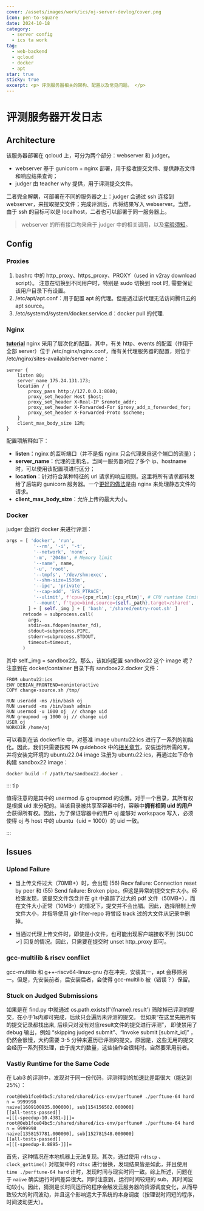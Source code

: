 ```yaml
---
cover: /assets/images/work/ics/oj-server-devlog/cover.png
icon: pen-to-square
date: 2024-10-18
category:
  - server config
  - ics ta work
tag:
  - web-backend
  - qcloud
  - docker
  - apt
star: true
sticky: true
excerpt: <p> 评测服务器相关的架构、配置以及常见问题。 </p>
---
```


# 评测服务器开发日志
## Architecture
该服务器部署在 qcloud 上，可分为两个部分：webserver 和 judger。
- webserver 基于 gunicorn + nginx 部署，用于接收提交文件、提供静态文件和响应结果查询；
- judger 由 teacher why 提供，用于评测提交文件。

二者完全解耦，可部署在不同的服务器之上：judger 会通过 ssh 连接到 webserver，来拉取提交文件；完成评测后，再将结果写入 webserver。当然，由于 ssh 的目标可以是 localhost，二者也可以部署于同一服务器上。

> webserver 的所有接口均来自于 judger 中的相关调用，以及[实验须知](http://www.why.ink:8080/ICS/2022/labs/Labs)。

## Config
### Proxies
1. bashrc 中的 http_proxy、https_proxy、PROXY（used in v2ray download script）。 注意在切换到不同用户时，特别是 sudo 切换到 root 时, 需要保证该用户目录下有设置。
2. /etc/apt/apt.conf：用于配置 apt 的代理。但是透过该代理无法访问腾讯云的 apt source。
3. /etc/systemd/system/docker.service.d：docker pull 的代理.

### Nginx
<HopeIcon icon="book"/> [**tutorial**](https://github.com/xitu/gold-miner/blob/master/TODO/how-to-configure-nginx-for-a-flask-web-application.md)
nginx 采用了层次化的配置，其中，有关 http、events 的配置（作用于全部 server）位于 /etc/nginx/nginx.conf，而有关代理服务器的配置，则位于 /etc/nginx/sites-available/server-name：
```nginx
server {
    listen 80;
    server_name 175.24.131.173;
    location / {
        proxy_pass http://127.0.0.1:8080;
        proxy_set_header Host $host;
        proxy_set_header X-Real-IP $remote_addr;
        proxy_set_header X-Forwarded-For $proxy_add_x_forwarded_for;
        proxy_set_header X-Forwarded-Proto $scheme;
    }
    client_max_body_size 12M;
}
```
配置项解释如下：
- **listen**：nginx 的监听端口（并不是指 nginx 只会代理来自这个端口的流量）；
- **server_name**：代理的主机名。当同一服务器对应了多个 ip、hostname 时，可以使用该配置项进行区分；
- **location**：针对符合某种特征的 url 请求的响应规则。这里将所有请求都转发给了后端的 gunicorn 服务器。一个[更好的做法](/todo.md)是由 nginx 来处理静态文件的请求。
- **client_max_body_size**：允许上传的最大大小。

### Docker
judger 会运行 docker 来进行评测：
```python
args = [ 'docker', 'run',
          '--rm', '-i', '-t',
          '--network', 'none',
          '-m', '2048m', # Memory limit
          '--name', name,
          '-u', 'root',
          '--tmpfs', '/dev/shm:exec',
          '--shm-size=1536m',
          '--ipc', 'private',
          '--cap-add', 'SYS_PTRACE',
          '--ulimit', f'cpu={cpu_rlim}:{cpu_rlim}', # CPU runtime limit
          '--mount', f'type=bind,source={self._path},target=/shared',
        ] + [ self._img ] + [ 'bash', '/shared/entry-root.sh' ]
      retcode = subprocess.call(
        args,
        stdin=os.fdopen(master_fd),
        stdout=subprocess.PIPE,
        stderr=subprocess.STDOUT,
        timeout=timeout,
      )
```
其中 self._img = sandbox22。那么，该如何配置 sandbox22 这个 image 呢？注意到在 docker/container 目录下有 sandbox22\.docker 文件：

```docker
FROM ubuntu22:ics
ENV DEBIAN_FRONTEND=noninteractive
COPY change-source.sh /tmp/

RUN useradd -ms /bin/bash oj
RUN useradd -ms /bin/bash admin
RUN usermod -u 1000 oj  // change uid
RUN groupmod -g 1000 oj // change uid
USER oj
WORKDIR /home/oj
```

可以看到在该 dockerfile 中，对基准 image ubuntu22:ics 进行了一系列的初始化。因此，我们只需要按照 PA guidebook 中的[相关章节](https://nju-projectn.github.io/ics-pa-gitbook/ics2024/0.3.html#installing-tools-for-pas)，安装运行所需的库，并将安装完环境的 ubuntu22.04 image 注册为 ubuntu22:ics，再通过如下命令构建 sandbox22 image：

```bash
docker build -f /path/to/sandbox22.docker .
```

::: tip

值得注意的是其中的 usermod 与 groupmod 的设置。对于一个目录，其所有权是根据 uid 来分配的。当该目录被共享至容器中时，容器中**拥有相同 uid 的用户**会获得所有权。因此，为了保证容器中的用户 oj 能够对 workspace 写入，必须使得 oj 与 host 中的 ubuntu（uid = 1000）的 uid 一致。

:::

## Issues

### Upload Failure

- 当上传文件过大（70MB+）时，会出现 (56) Recv failure: Connection reset by peer 和 (55) Send failure: Broken pipe。但这是异常的提交文件大小。经检查发现，该提交文件包含并在 git 中追踪了过大的 pdf 文件（50MB+），而在文件大小正常（10MB-）的情况下，提交并不会出错。因此，选择限制上传文件大小，并指导使用 git-filter-repo 将曾经 track 过的大文件从记录中删掉。

- 当通过代理上传文件时，即使是小文件，也可能出现客户端接收不到 [SUCC ✓] 回复的情况。因此，只需要在提交时 unset http_proxy 即可。

### gcc-multilib & riscv conflict

gcc-multilib 和 g++-riscv64-linux-gnu 存在冲突，安装其一，apt 会移除另一。但是，先安装前者，后安装后者，会使得 gcc-multilib 被（错误？）保留。

### Stuck on Judged Submissions

如果是在 find\.py 中就通过 os.path.exists(f'{fname}.result') 筛除掉已评测的提交，在小于1s内即可完成，后续只会遍历未评测的提交。 但如果“在这里先把所有的提交记录都找出来, 后续只对没有对应result文件的提交进行评测”， 即使禁用了 debug 输出，例如 “skipping judged submit”、“Invoke submit [submit_id]” ，仍然会很慢，大约需要 3-5 分钟来遍历已评测的提交。原因是，这些无用的提交会经历一系列预处理，由于庞大的数量，这些操作会很耗时。自然要采用前者。

### Vastly Runtime for the Same Code

在 Lab3 的评测中，发现对于同一份代码，评测得到的加速比差距很大（能达到25%）：

```
root@0eb1fce04bc5:/shared/shared/ics-env/perftune# ./perftune-64 hard
n = 9999998
naive[1609100935.000000], sub[154156502.000000]
[[all-tests-passed]]
=[[[-speedup-10.4381-]]]=
root@0eb1fce04bc5:/shared/shared/ics-env/perftune# ./perftune-64 hard
n = 9999998
naive[1358157781.000000], sub[152781548.000000]
[[all-tests-passed]]
=[[[-speedup-8.8895-]]]=
```

首先，这种情况在本地机器上无法复现。其次，通过使用 `rdtscp` 、 `clock_gettime()`  对框架中的 `rdtsc` 进行替换，发现结果皆是如此，并且使用 `time ./perftune-64 hard` 计时，发现时间与现实时间一致。综上所述，问题在于 `naive` 确实运行时间差异很大。同时注意到，运行时间较短的 sub，其时间波动较小。因此，猜测是长时间运行的程序会触发云服务器的资源调度变化，从而导致较大的时间波动，并且这个影响远大于系统的本身调度（按理说时间短的程序，时间波动更大）。
